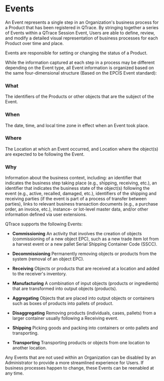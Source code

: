 # Events

An Event represents a single step in an Organization's business process for a Product that has been registered in QTrace.  By stringing together a series of Events within a QTrace Session Event, Users are able to define, review, and modify a detailed visual representation of business processes for each Product over time and place.

Events are responsible for setting or changing the status of a Product.

While the information captured at each step in a process may be different depending on the Event type, all Event information is organized based on the same four-dimensional structure (Based on the EPCIS Event standard):

### What
The identifiers of the Products or other objects that are the subject of the Event.

### When
The date, time, and local time zone in effect when an Event took place. 

### Where
The Location at which an Event occurred, and Location where the object(s) are expected to be following the Event.

### Why
Information about the business context, including: an identifier that indicates the business step taking place (e.g., shipping, receiving, etc.), an identifier that indicates the business state of the object(s) following the event (e.g., active, recalled, damaged, etc.), identifiers of the shipping and receiving parties (if the event is part of a process of transfer between parties), links to relevant business transaction documents (e.g., a purchase order, an invoice, etc.), instance- or lot-level master data, and/or other information defined via user extensions.

QTrace supports the following Events:

- **Commissioning**
    An activity that involves the creation of objects (commissioning of a new object EPC), such as a new trade item lot from a harvest event or a new pallet Serial Shipping Container Code (SSCC).

- **Decommissioning**
Permanently removing objects or products from the system (removal of an object EPC).

- **Receiving**
Objects or products that are received at a location and added to the receiver's inventory.

- **Manufacturing**
    A combination of input objects (products or ingredients) that are transformed into output objects (products).

- **Aggregating**
Objects that are placed into output objects or containers such as boxes of products into pallets of product.

- **Disaggregating**
Removing products (individuals, cases, pallets) from a larger container usually following a Receiving event.

- **Shipping**
Picking goods and packing into containers or onto pallets and transporting.

- **Transporting**
Transporting products or objects from one location to another location.


Any Events that are not used within an Organization can be disabled by an Administrator to provide a more streamlined experience for Users.  If business processes happen to change, these Events can be reenabled at any time.
